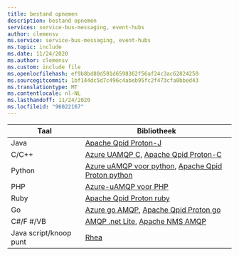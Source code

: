 ```yaml
---
title: bestand opnemen
description: bestand opnemen
services: service-bus-messaging, event-hubs
author: clemensv
ms.service: service-bus-messaging, event-hubs
ms.topic: include
ms.date: 11/24/2020
ms.author: clemensv
ms.custom: include file
ms.openlocfilehash: ef9b8bd80d581d6598362f56af24c3ac62824250
ms.sourcegitcommit: 1bf144dc5d7c496c4abeb95fc2f473cfa0bbed43
ms.translationtype: MT
ms.contentlocale: nl-NL
ms.lasthandoff: 11/24/2020
ms.locfileid: "96022167"
---
```

| Taal | Bibliotheek |
| --- | --- |
| Java | [Apache Qpid Proton-J](https://qpid.apache.org/proton/index.html) |
| C/C++ |[Azure UAMQP C](https://github.com/azure/azure-uamqp-c/), [Apache Qpid Proton-C](https://qpid.apache.org/proton/index.html) |
| Python |[Azure uAMQP voor python](https://github.com/azure/azure-uamqp-python/), [Apache Qpid Proton python](https://qpid.apache.org/releases/qpid-proton-0.32.0/proton/python/docs/overview.html) |
| PHP | [Azure-uAMQP voor PHP](https://github.com/vsouz4/azure-uamqp-php/) |
| Ruby | [Apache Qpid Proton ruby](https://github.com/apache/qpid-proton/tree/master/ruby) |
| Go | [Azure go AMQP](https://github.com/Azure/go-amqp), [Apache Qpid Proton go](https://github.com/apache/qpid-proton/tree/master/go/examples)
| C#/F #/VB | [AMQP .net Lite](https://github.com/Azure/amqpnetlite), [Apache NMS AMQP](https://github.com/apache/activemq-nms-amqp)|
| Java script/knoop punt | [Rhea](https://github.com/grs/rhea) |